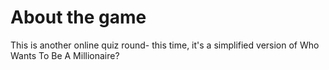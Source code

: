 # About the game
This is another online quiz round- this time, it's a simplified version of Who Wants To Be A Millionaire?